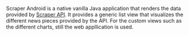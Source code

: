 Scraper Android is a native vanilla Java application that renders the data provided by [Scraper API](https://github.com/AlexanderAntov/scraper-js).
It provides a generic list view that visualizes the different news pieces provided by the API. For the custom views such as the different charts, still the web appllication is used.